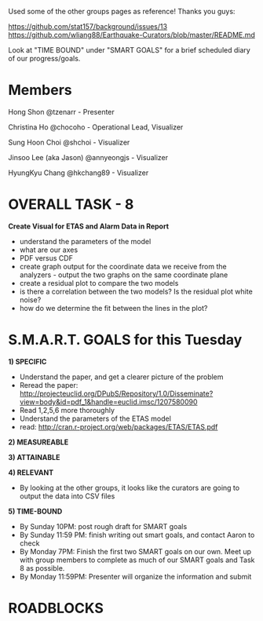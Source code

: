 Used some of the other groups pages as reference! Thanks you guys: 

https://github.com/stat157/background/issues/13
https://github.com/wliang88/Earthquake-Curators/blob/master/README.md

Look at "TIME BOUND" under "SMART GOALS" for a brief scheduled diary of our progress/goals.

# Members

Hong Shon @tzenarr - Presenter

Christina Ho @chocoho - Operational Lead, Visualizer

Sung Hoon Choi @shchoi - Visualizer

Jinsoo Lee (aka Jason) @annyeongjs - Visualizer

HyungKyu Chang @hkchang89 - Visualizer


# OVERALL TASK - 8
**Create Visual for ETAS and Alarm Data in Report** 
- understand the parameters of the model
- what are our axes
- PDF versus CDF
- create graph output for the coordinate data we receive from the analyzers - output the two graphs on the same coordinate plane
 - create a residual plot to compare the two models
 - is there a correlation between the two models? Is the residual plot white noise?
- how do we determine the fit between the lines in the plot?


# S.M.A.R.T. GOALS for this Tuesday

**1) SPECIFIC**
- Understand the paper, and get a clearer picture of the problem
 - Reread the paper: http://projecteuclid.org/DPubS/Repository/1.0/Disseminate?view=body&id=pdf_1&handle=euclid.imsc/1207580090
 - Read 1,2,5,6 more thoroughly
- Understand the parameters of the ETAS model
 - read: http://cran.r-project.org/web/packages/ETAS/ETAS.pdf

**2) MEASUREABLE**

**3) ATTAINABLE** 

**4) RELEVANT**
- By looking at the other groups, it looks like the curators are going to output the data into CSV files

**5) TIME-BOUND**
- By Sunday 10PM: post rough draft for SMART goals
- By Sunday 11:59 PM: finish writing out smart goals, and contact Aaron to check
- By Monday 7PM: Finish the first two SMART goals on our own. Meet up with group members to complete as much of our SMART goals and Task 8 as possible.
- By Monday 11:59PM: Presenter will organize the information and submit 


# ROADBLOCKS
